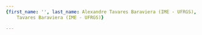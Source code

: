 ```yaml
---
{first_name: '', last_name: Alexandre Tavares Baraviera (IME - UFRGS), name: Alexandre
    Tavares Baraviera (IME - UFRGS)}

---
```


